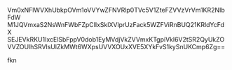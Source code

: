 Vm0xNFlWVXhUbkpOVm1oVVYwZFNVRlp0TVc5V1ZteFZVVzVrVm1KR2NIbFdW
M1JQVmxaS2NsWnFWbFZpClIxSklXVlprUzFack5WZFViRnBUQ21KRldYcFdX
SEJEVkRKU1IxcElSbFppV0dob1EyMVdjVkZVVmxKTgpiVkl6V2tSR2QyUkZO
VVZOUlhSRVlsUlZkMWt6WXpsUVVXOUxXVE5XYkFvS1kySnUKCmp6Zg==

fkn